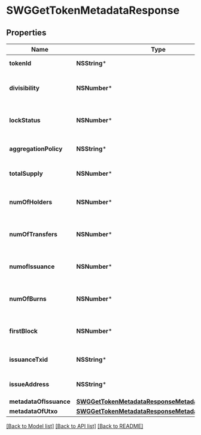 # SWGGetTokenMetadataResponse

## Properties
Name | Type | Description | Notes
------------ | ------------- | ------------- | -------------
**tokenId** | **NSString*** | ID of the token | [optional] 
**divisibility** | **NSNumber*** | Decimal places the token is divisible to | [optional] 
**lockStatus** | **NSNumber*** | Whether issuance of more tokens is locked | [optional] 
**aggregationPolicy** | **NSString*** | Whether the tokens are aggregatable | [optional] 
**totalSupply** | **NSNumber*** | Total number of tokens in supply | [optional] 
**numOfHolders** | **NSNumber*** | Total number of addresses this token is held at | [optional] 
**numOfTransfers** | **NSNumber*** | Total number of transactions of this token | [optional] 
**numofIssuance** | **NSNumber*** | Total number of times this token has been issued | [optional] 
**numOfBurns** | **NSNumber*** | Number of times tokens have been burned | [optional] 
**firstBlock** | **NSNumber*** | Block number token was issued in | [optional] 
**issuanceTxid** | **NSString*** | TXID the token was issued with | [optional] 
**issueAddress** | **NSString*** | Address that issued the tokens | [optional] 
**metadataOfIssuance** | [**SWGGetTokenMetadataResponseMetadataOfIssuance***](SWGGetTokenMetadataResponseMetadataOfIssuance.md) |  | [optional] 
**metadataOfUtxo** | [**SWGGetTokenMetadataResponseMetadataOfIssuance***](SWGGetTokenMetadataResponseMetadataOfIssuance.md) |  | [optional] 

[[Back to Model list]](../README.md#documentation-for-models) [[Back to API list]](../README.md#documentation-for-api-endpoints) [[Back to README]](../README.md)


